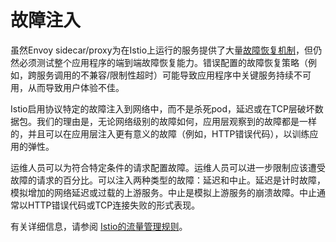 # 故障注入

虽然Envoy sidecar/proxy为在Istio上运行的服务提供了大量[故障恢复机制](./handling-failures.md)，但仍然必须测试整个应用程序的端到端故障恢复能力。错误配置的故障恢复策略（例如，跨服务调用的不兼容/限制性超时）可能导致应用程序中关键服务持续不可用，从而导致用户体验不佳。

Istio启用协议特定的故障注入到网络中，而不是杀死pod，延迟或在TCP层破坏数据包。我们的理由是，无论网络级别的故障如何，应用层观察到的故障都是一样的，并且可以在应用层注入更有意义的故障（例如，HTTP错误代码），以训练应用的弹性。

运维人员可以为符合特定条件的请求配置故障。运维人员可以进一步限制应该遭受故障的请求的百分比。可以注入两种类型的故障：延迟和中止。延迟是计时故障，模拟增加的网络延迟或过载的上游服务。中止是模拟上游服务的崩溃故障。中止通常以HTTP错误代码或TCP连接失败的形式表现。

有关详细信息，请参阅 [Istio的流量管理规则](./rules-configuration.md)。